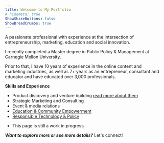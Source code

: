 ```yaml
---
title: Welcome to My Portfolio
# hidemeta: true
ShowShareButtons: false
ShowBreadCrumbs: true
---
```


A passionate professional with experience at the intersection of entrepreneurship, marketing, education and social innovation.

I recently completed a Master degree in Public Policy & Management at Carnegie Mellon University.

Prior to that, I have 10 years of experience in the online content and marketing industries, as well as 7+ years as an entrepreneur, consultant and educator and have educated over 3,000 professionals.

**Skills and Experience**
- Product discovery and venture building [read more about them](/en/portfolio/product-venture)
- Strategic Marketing and Consulting
- Event & media relations
- [Education & Community Empowerment](https://ornsmith.notion.site/Oravee-s-Portfolio-in-Education-and-Community-Empowerment-314b10fc1a174e5db01d09f2f238039a?pvs=74)
- [Responsible Technology & Policy](https://ornsmith.notion.site/Oravee-s-Portfolio-AI-ResponsibleTech-Policy-6a292d55355f46ac9110d72179864e67?pvs=74)

* This page is still a work in progress

***Want to explore more or see more details?*** Let's connect!

